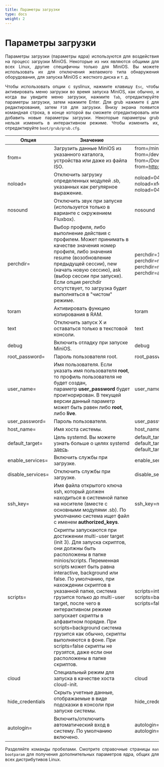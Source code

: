 ```yaml
---
title: Параметры загрузки
type: docs
weight: 2
---
```


# Параметры загрузки

<div style="text-align: justify">
Параметры загрузки (параметры ядра) используются для воздействия на процесс загрузки MiniOS. Некоторые из них являются общими для всех Linux, другие специфичны только для MiniOS. Вы можете использовать их для отключения желаемого типа обнаружения оборудования, для запуска MiniOS с жесткого диска и т. д.

<!--more-->
Чтобы использовать опции с syslinux, нажмите клавишу `Esc`, чтобы активировать меню загрузки во время запуска MiniOS, как обычно, и когда вы увидите меню загрузки, нажмите `Tab`, отредактируйте параметры загрузки, затем нажмите Enter. Для grub нажмите `E` для редактирования, затем `F10` для загрузки. Внизу экрана появится командная строка, в конце которой вы сможете отредактировать или добавить новые параметры загрузки. Некоторые параметры grub нельзя изменить в интерактивном режиме. Чтобы изменить их, отредактируйте `boot/grub/grub.cfg`.

| Опция | Значение | Пример |
| ------- | -------- | ------ |
| from= | Загрузить данные MiniOS из указанного каталога, устройства или даже из файла ISO. | from=/minios/<br>from=/dev/sr0/minios<br>from=/Downloads/minios.iso<br>from=http://domain.com/minios.iso |
| noload= | Отключить загрузку определенных модулей .sb, указанных как регулярное выражение. | noload=04-xfce-apps<br>noload=xfce-apps,browser<br>noload=04,05 |
| nosound | Отключить звук при запуске (используется только в варианте с окружением Fluxbox). | nosound |
| perchdir= | Выбор профиля, либо выполнение действия с профилем. Может принимать в качестве значения номер профиля, либо значения resume (возобновление предыдущей сессии), new (начать новую сессию), ask (выбор сессии при запуске). Если опция perchdir отсутствует, то загрузка будет выполняться в "чистом" режиме. | perchdir=1<br>perchdir=resume<br>perchdir=new<br>perchdir=ask |
| toram | Активировать функцию копирования в RAM. | toram |
| text | Отключить запуск X и оставаться только в текстовой консоли. | text |
| debug | Включить отладку при запуске MiniOS. | debug |
| root\_password= | Пароль пользователя root. | root\_password=toor |
| user\_name= | Имя пользователя. Если указать имя пользователя <strong>root</strong>, то профиль пользователя не будет создан, параметр **user\_password** будет проигнорирован. В текущей версии данный параметр может быть равен либо <strong>root</strong>, либо <strong>live</strong>. | user\_name=live |
| user\_password= | Пароль пользователя. | user\_password=evil |
| host\_name= | Имя хоста системы. | host\_name=minios |
| default\_target= | Цель systemd. Вы можете узнать больше о целях systemd [здесь](https://access.redhat.com/documentation/en-us/red_hat_enterprise_linux/8/html/configuring_basic_system_settings/working-with-systemd-targets_configuring-basic-system-settings). | default\_target=graphical<br>default\_target=multi-user<br>default\_target=emergency |
| enable\_services= | Включить службы при загрузке. | enable\_services=ssh,firewalld |
| disable\_services= | Отключить службы при загрузке. | disable\_services=docker |
| ssh\_key= | Имя файла открытого ключа ssh, который должен находиться в системной папке на носителе (вместе с основными модулями .sb). По умолчанию система ищет файл с именем <strong>authorized\_keys</strong>. | ssh\_key=my\_public\_keys |
| scripts= | Скрипты запускаются при достижении multi-user target (init 3). Для запуска скриптов, они должны быть расположены в папке minios/scripts. Переменная scripts может быть равна interactive, background или false. По умолчанию, при нахождении скриптов в указанной папке, система грузится только до multi-user target, после чего в интерактивном режиме запускает скрипты в алфавитном порядке. При scripts=background система грузится как обычно, скрипты выполняются в фоне. При scripts=false скрипты не грузятся, даже если они расположены в папке скриптов. | scripts=interactive<br>scripts=background<br>scripts=false |
| cloud | Специальный режим для запуска в качестве хоста cloud-init. | cloud |
| hide\_credentials | Скрыть учетные данные, отображаемые в виде подсказки в консоли при запуске системы. | hide\_credentials |
| autologin= | Включить/отключить автоматический вход в систему. По умолчанию включено. | autologin=true<br>autologin=false |

Разделяйте команды пробелами. Смотрите справочные страницы `man bootparam` для получения дополнительных параметров ядра, общих для всех дистрибутивов Linux.
</div>